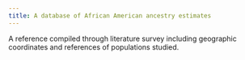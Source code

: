 ```yaml
---
title: A database of African American ancestry estimates
---
```

A reference compiled through literature survey including geographic 
coordinates and references of populations studied.
